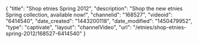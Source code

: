{
    "title": "Shop etnies Spring 2012",
    "description": "Shop the new etnies Spring collection, available now!",
    "channelid": "168527",
    "videoid": "6414540",
    "date_created": "1443200118",
    "date_modified": "1450479952",
    "type": "captivate",
    "layout": "channelVideo",
    "url": "\/etnies\/shop-etnies-spring-2012\/168527-6414540"
}